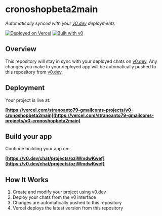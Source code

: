 # cronoshopbeta2main

*Automatically synced with your [v0.dev](https://v0.dev) deployments*

[![Deployed on Vercel](https://img.shields.io/badge/Deployed%20on-Vercel-black?style=for-the-badge&logo=vercel)](https://vercel.com/stranoanto79-gmailcoms-projects/v0-cronoshopbeta2main)
[![Built with v0](https://img.shields.io/badge/Built%20with-v0.dev-black?style=for-the-badge)](https://v0.dev/chat/projects/ozjWmdwKwef)

## Overview

This repository will stay in sync with your deployed chats on [v0.dev](https://v0.dev).
Any changes you make to your deployed app will be automatically pushed to this repository from [v0.dev](https://v0.dev).

## Deployment

Your project is live at:

**[https://vercel.com/stranoanto79-gmailcoms-projects/v0-cronoshopbeta2main](https://vercel.com/stranoanto79-gmailcoms-projects/v0-cronoshopbeta2main)**

## Build your app

Continue building your app on:

**[https://v0.dev/chat/projects/ozjWmdwKwef](https://v0.dev/chat/projects/ozjWmdwKwef)**

## How It Works

1. Create and modify your project using [v0.dev](https://v0.dev)
2. Deploy your chats from the v0 interface
3. Changes are automatically pushed to this repository
4. Vercel deploys the latest version from this repository